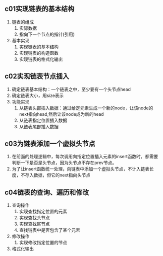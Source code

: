 ## c01实现链表的基本结构
1. 链表的组成
    1. 实际数据
    2. 指向下一个节点的指针(引用)
2. 基本实现
    1. 实现链表的基本结构
    2. 实现链表的构造函数
    3. 实现链表的格式化输出    
## c02实现链表节点插入
1. 确定链表基本结构：一个链表之中，至少要有一个头节点head
2. 确定链表大小，用size表示
3. 功能实现
    1. 从链表头部插入数据：通过给定元素生成一个新的node，让该node的next指向head,然后让该node成为新的head
    2. 从链表指定位置插入数据
    3. 从链表尾部插入数据
## c03为链表添加一个虚拟头节点
1. 在前面的处理逻辑中，每次调用向指定位置插入元素的insert函数时，都需要判断一下是否是头节点，因为头节点不存在prev节点。
2. 为了让insert函数统一处理，向链表中添加一个虚拟头节点，不计入链表长度，不存入数据，但它的next指向头节点  
## c04链表的查询、遍历和修改  
1. 查询操作
    1. 实现查找指定位置的元素
    2. 实现查找头节点
    3. 实现查找尾节点
    4. 查找链表中是否包含了某个元素
2. 修改操作
    1. 实现修改指定位置的节点
3. 格式化输出    